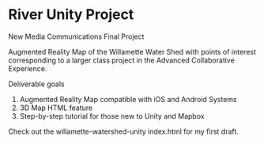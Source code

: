 # River Unity Project
New Media Communications Final Project

Augmented Reality Map of the Willamette Water Shed with points of interest corresponding to a larger class project in the Advanced Collaborative Experience. 

Deliverable goals

1) Augmented Reality Map compatible with iOS and Android Systems
2) 3D Map HTML feature
3) Step-by-step tutorial for those new to Unity and Mapbox



Check out the willamette-watershed-unity index.html for my first draft. 